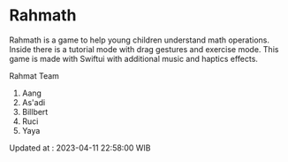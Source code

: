 # Rahmath

Rahmath is a game to help young children understand math operations. Inside there is a tutorial mode with drag gestures and exercise mode. This game is made with Swiftui with additional music and haptics effects.

Rahmat Team
1. Aang
2. As'adi
3. Billbert
4. Ruci
5. Yaya

Updated at : 2023-04-11 22:58:00 WIB